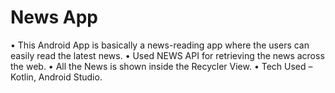 # News App
•	This Android App is basically a news-reading app where the users can easily read the latest news.
•	Used NEWS API for retrieving the news across the web.
•	All the News is shown inside the Recycler View.
•	Tech Used – Kotlin, Android Studio.  


